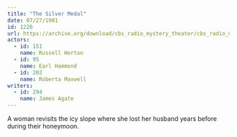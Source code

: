 ```yaml
---
title: "The Silver Medal"
date: 07/27/1981
id: 1226
url: https://archive.org/download/cbs_radio_mystery_theater/cbs_radio_mystery_theater-1201-1250.zip/cbs_radio_mystery_theater-1201-1250%2Fcbsrmt_1226_the_silver_medal.mp3
actors:  
  - id: 151
    name: Russell Horton  
  - id: 95
    name: Earl Hammond  
  - id: 202
    name: Roberta Maxwell
writers:  
  - id: 294
    name: James Agate
---
```

A woman revisits the icy slope where she lost her husband years before during their honeymoon.